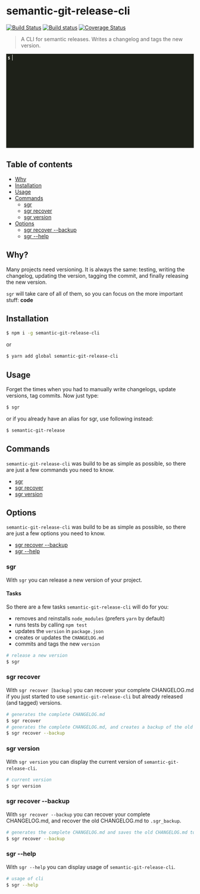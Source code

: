 # semantic-git-release-cli

[![Build Status](https://travis-ci.org/aichbauer/node-semantic-git-release-cli.svg?branch=master)](https://travis-ci.org/aichbauer/node-semantic-git-release-cli)
[![Build status](https://ci.appveyor.com/api/projects/status/7kedayu8diw41day?svg=true)](https://ci.appveyor.com/project/rudolfsonjunior/node-semantic-git-release-cli)
[![Coverage Status](https://coveralls.io/repos/github/aichbauer/node-semantic-git-release-cli/badge.svg?branch=master)](https://coveralls.io/github/aichbauer/node-semantic-git-release-cli?branch=master)

> A CLI for semantic releases. Writes a changelog and tags the new version.

<img src="https://raw.githubusercontent.com/aichbauer/node-semantic-git-release-cli/master/media/screenshot.gif">

## Table of contents

* [Why](#why)
* [Installation](#installation)
* [Usage](#usage)
* [Commands](#commands)
  * [sgr](#sgr)
  * [sgr recover](#sgr-recover)
  * [sgr version](#sgr-version)
* [Options](#options)
  * [sgr recover --backup](#sgr-recover---backup)
  * [sgr --help](#sgr---help)

## Why?

Many projects need versioning. It is always the same: testing, writing the changelog, updating the version, tagging the commit, and finally releasing the new version.

`sgr` will take care of all of them, so you can focus on the more important stuff: **code**

## Installation

```sh
$ npm i -g semantic-git-release-cli
```

or

```sh
$ yarn add global semantic-git-release-cli
```

## Usage

Forget the times when you had to manually write changelogs, update versions, tag commits. Now just type:

```sh
$ sgr
```

or if you already have an alias for sgr, use following instead:

```sh
$ semantic-git-release
```

## Commands

`semantic-git-release-cli` was build to be as simple as possible, so there are just a few commands you need to know.

* [sgr](#sgr)
* [sgr recover](#sgr-recover)
* [sgr version](#sgr-version)

## Options

`semantic-git-release-cli` was build to be as simple as possible, so there are just a few options you need to know.

* [sgr recover --backup](#sgr-recover---backup)
* [sgr --help](#sgr---help)

### sgr

With `sgr` you can release a new version of your project.

#### Tasks

So there are a few tasks `semantic-git-release-cli` will do for you:

- removes and reinstalls `node_modules` (prefers `yarn` by default)
- runs tests by calling `npm test`
- updates the `version` in `package.json`
- creates or updates the `CHANGELOG.md`
- commits and tags the new `version`

```sh
# release a new version
$ sgr
```

### sgr recover

With `sgr recover [backup]` you can recover your complete CHANGELOG.md if you just started to use `semantic-git-release-cli` but already released (and tagged) versions.

```sh
# generates the complete CHANGELOG.md
$ sgr recover
# generates the complete CHANGELOG.md, and creates a backup of the old one
$ sgr recover --backup
```

### sgr version 

With `sgr version` you can display the current version of `semantic-git-release-cli`.

```sh
# current version
$ sgr version
```

### sgr recover --backup

With `sgr recover --backup` you can recover your complete CHANGELOG.md, and recover the old CHANGELOG.md to `.sgr_backup`.

```sh
# generates the complete CHANGELOG.md and saves the old CHANGELOG.md to `.sgr_backup`
$ sgr recover --backup
```

### sgr --help

With `sgr --help` you can display usage of `semantic-git-release-cli`.

```sh
# usage of cli
$ sgr --help
```
